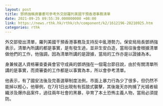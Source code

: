 ```yaml
---
layout: post
title: 鄧炳強稱資審委可參考外交部羅列美國干預香港事務清單
date: 2021-09-25 09:55:39.000000000 +08:00
link: https://news.rthk.hk/rthk/ch/component/k2/1612196-20210925.htm
categories: rthk
---
```


外交部發出清單，羅列美國干預香港事務及支持反中亂港勢力。保安局局長鄧炳強表示，清單內所講的都是事實，是有發生過，並非生安白造，當局往後會根據清單做他們的工作，他強調，因為清單所講的是證據，當局的工作亦是以證據為本。

身兼候選人資格審查委員會官守成員的鄧炳強在一個電台節目說，由於有關清單所講的是事實，而資審委的工作都是以事實為本，所以會參考清單。

他表示，有了國安法後及完善選舉制度法例，市面上暴力行為少了很多，但仍然不能掉以輕心，他舉例，在7月1日出現有有孤狼式襲擊，其後幾天亦拘捕了光城者組織涉及爆炸品案件，過往兩年社會的黑暴，孕育了本土恐怖主義人物，當局必須提防。
